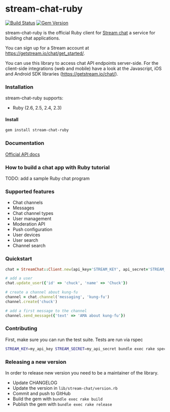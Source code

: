 # stream-chat-ruby

[![Build Status](https://travis-ci.com/GetStream/stream-chat-ruby.svg?branch=master)](https://travis-ci.com/GetStream/stream-chat-ruby) [![Gem Version](https://badge.fury.io/rb/stream-chat-ruby.svg)](http://badge.fury.io/rb/stream-chat-ruby)

stream-chat-ruby is the official Ruby client for [Stream chat](https://getstream.io/chat/) a service for building chat applications.

You can sign up for a Stream account at https://getstream.io/chat/get_started/.

You can use this library to access chat API endpoints server-side. For the
client-side integrations (web and mobile) have a look at the Javascript, iOS and
Android SDK libraries (https://getstream.io/chat/).

### Installation

stream-chat-ruby supports:

- Ruby (2.6, 2.5, 2.4, 2.3)

#### Install

```bash
gem install stream-chat-ruby
```

### Documentation

[Official API docs](https://getstream.io/chat/docs/)

### How to build a chat app with Ruby tutorial

TODO: add a sample Ruby chat program

### Supported features

- Chat channels
- Messages
- Chat channel types
- User management
- Moderation API
- Push configuration
- User devices
- User search
- Channel search

### Quickstart

```ruby
chat = StreamChat::Client.new(api_key='STREAM_KEY', api_secret='STREAM_SECRET')

# add a user
chat.update_user({'id' => 'chuck', 'name' => 'Chuck'})

# create a channel about kung-fu
channel = chat.channel('messaging', 'kung-fu')
channel.create('chuck')

# add a first message to the channel
channel.send_message({'text' => 'AMA about kung-fu'})

```

### Contributing

First, make sure you can run the test suite. Tests are run via rspec

```bash
STREAM_KEY=my_api_key STREAM_SECRET=my_api_secret bundle exec rake spec
```

### Releasing a new version

In order to release new version you need to be a maintainer of the library.

- Update CHANGELOG
- Update the version in `lib/stream-chat/version.rb`
- Commit and push to GitHub
- Build the gem with `bundle exec rake build`
- Publish the gem with `bundle exec rake release`
